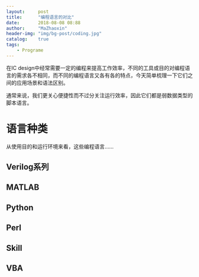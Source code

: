 ```yaml
---
layout:     post
title:      "编程语言的对比"
date:       2018-08-08 08:88
author:     "MaZhaoxin"
header-img: "img/bg-post/coding.jpg"
catalog:    true
tags:
    - Programe
---
```


在IC design中经常需要一定的编程来提高工作效率，不同的工具或目的对编程语言的需求各不相同，而不同的编程语言又各有各的特点，今天简单梳理一下它们之间的应用场景和语法区别。

通常来说，我们更关心便捷性而不过分关注运行效率，因此它们都是弱数据类型的脚本语言。

# 语言种类

从使用目的和运行环境来看，这些编程语言……

## Verilog系列

## MATLAB

## Python

## Perl

## Skill

## VBA